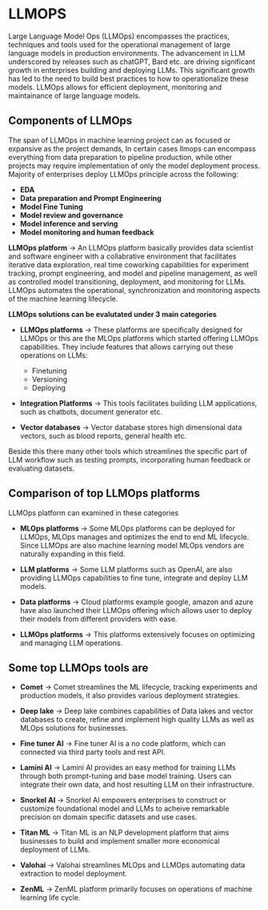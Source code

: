 
# **LLMOPS**

Large Language Model Ops (LLMOps) encompasses the practices, techniques and tools used for the operational management of large language models in production environments. The advancement in LLM underscored by releases such as chatGPT, Bard etc. are driving significant growth in enterprises building and deploying LLMs. This significant growth has led to the need to build best practices to how to operationalize these models. LLMOps allows for efficient deployment, monitoring and maintainance of large language models. 

## **Components of LLMOps**

The span of LLMOps in machine learning project can as focused or expansive as the project demands, In certain cases llmops can encompass everything from data preparation to pipeline production, while other projects may require implementation of only the model deployment process. Majority of enterprises deploy LLMOps principle across the following:

- **EDA**
- **Data preparation and Prompt Engineering**
- **Model Fine Tuning**
- **Model review and governance**
- **Model inference and serving**
- **Model monitoring and human feedback**

**LLMOps platform** -> An LLMOps platform basically provides data scientist and software engineer with a collabrative environment that facilitates iterative data exploration, real time coworking capabilities for experiment tracking, prompt engineering, and model and pipeline management, as well as controlled model transitioning, deployment, and monitoring for LLMs. LLMOps automates the operational, synchronization and monitoring aspects of the machine learning lifecycle.


**LLMOps solutions can be evalutated under 3 main categories**

- **LLMOps platforms** -> These platforms are specifically designed for LLMOps or this are the MLOps platforms which started offering LLMOps capabilities. They include features that allows carrying out these operations on LLMs:
  - Finetuning
  - Versioning
  - Deploying

- **Integration Platforms** -> This tools facilitates building LLM applications, such as chatbots, document generator etc.

- **Vector databases** -> Vector database stores high dimensional data vectors, such as blood reports, general health etc.

Beside this there many other tools which streamlines the specific part of LLM workflow such as testing prompts, incorporating human feedback or evaluating datasets.


## **Comparison of top LLMOps platforms**

LLMOps platform can examined in these categories

- **MLOps platforms** -> Some MLOps platforms can be deployed for LLMOps, MLOps manages and optimizes the end to end ML lifecycle. Since LLMOps are also machine learning model MLOps vendors are naturally expanding in this field.

- **LLM platforms** -> Some LLM platforms such as OpenAI, are also providing LLMOps capabilities to fine tune, integrate and deploy LLM models.

- **Data platforms** -> Cloud platforms example google, amazon and azure have also launched their LLMOps offering which allows user to deploy their models from different providers with ease.

- **LLMOps platforms** -> This platforms extensively focuses on optimizing and managing LLM operations.

## **Some top LLMOps tools are**

- **Comet** -> Comet streamlines the ML lifecycle, tracking experiments and production models, it also provides various deployment strategies.

- **Deep lake** -> Deep lake combines capabilities of Data lakes and vector databases to create, refine and implement high quality LLMs as well as MLOps solutions for businesses.

- **Fine tuner AI** -> Fine tuner AI is a no code platform, which can connected via third party tools and rest API.

- **Lamini AI** -> Lamini AI provides an easy method for training LLMs through both prompt-tuning and base model training. Users can integrate their own data, and host resulting LLM on their infrastructure.

- **Snorkel AI** -> Snorkel AI empowers enterprises to construct or customize foundational model and LLMs to acheive remarkable precision on domain specific datasets and use cases.

- **Titan ML** -> Titan ML is an NLP development platform that aims businesses to build and implement smaller more economical deployment of LLMs.

- **Valohai** -> Valohai streamlines MLOps and LLMOps automating data extraction to model deployment.

- **ZenML** -> ZenML platform primarily focuses on operations of machine learning life cycle.






















